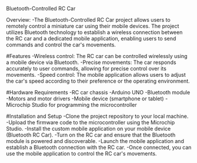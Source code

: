 Bluetooth-Controlled RC Car


Overview:
-The Bluetooth-Controlled RC Car project allows users to remotely control a miniature car using their mobile devices. The project utilizes Bluetooth technology to establish a wireless connection between the RC car and a dedicated mobile application, enabling users to send commands and control the car's movements.


#Features
-Wireless control: The RC car can be controlled wirelessly using a mobile device via Bluetooth.
-Precise movements: The car responds accurately to user commands, allowing for precise control over its movements.
-Speed control: The mobile application allows users to adjust the car's speed according to their preference or the operating environment.


#Hardware Requirements
-RC car chassis
-Arduino UNO
-Bluetooth module
-Motors and motor drivers
-Mobile device (smartphone or tablet)
-Microchip Studio for programming the microcontroller


#Installation and Setup
-Clone the project repository to your local machine.
-Upload the firmware code to the microcontroller using the Microchip Studio.
-Install the custom mobile application on your mobile device (Bluetooth RC Car).
-Turn on the RC car and ensure that the Bluetooth module is powered and discoverable.
-Launch the mobile application and establish a Bluetooth connection with the RC car.
-Once connected, you can use the mobile application to control the RC car's movements.
